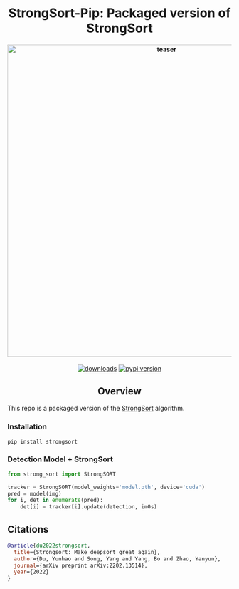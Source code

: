 <div align="center">
<h1>
  StrongSort-Pip: Packaged version of StrongSort 
</h1>
<h4>
    <img width="700" alt="teaser" src="docs/uav.gif">
</h4>
<div>
    <a href="https://pepy.tech/project/strongsort"><img src="https://pepy.tech/badge/strongsort" alt="downloads"></a>
    <a href="https://badge.fury.io/py/strongsort"><img src="https://badge.fury.io/py/strongsort.svg" alt="pypi version"></a>
</div>
</div>

## <div align="center">Overview</div>

This repo is a packaged version of the [StrongSort](https://github.com/dyhBUPT/StrongSORT) algorithm.
### Installation
```
pip install strongsort
```

### Detection Model + StrongSort 
```python
from strong_sort import StrongSORT

tracker = StrongSORT(model_weights='model.pth', device='cuda')
pred = model(img)
for i, det in enumerate(pred):
    det[i] = tracker[i].update(detection, im0s)
```

## Citations
```bibtex
@article{du2022strongsort,
  title={Strongsort: Make deepsort great again},
  author={Du, Yunhao and Song, Yang and Yang, Bo and Zhao, Yanyun},
  journal={arXiv preprint arXiv:2202.13514},
  year={2022}
}
```
